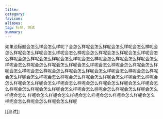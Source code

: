 ```yaml
---
title: 
category: 
favicon: 
aliases: 
tag: 标签, 测试
summary: 
---
```


如果没标题会怎么样会怎么样呢？会怎么样呢会怎么样呢会怎么样呢会怎么样呢会怎么样呢会怎么样呢会怎么样呢会怎么样呢会怎么样呢会怎么样呢会怎么样呢会怎么样呢会怎么样呢会怎么样呢会怎么样呢会怎么样呢会怎么样呢会怎么样呢会怎么样呢会怎么样呢会怎么样呢会怎么样呢会怎么样呢会怎么样呢会怎么样呢会怎么样呢会怎么样呢会怎么样呢会怎么样呢会怎么样呢会怎么样呢会怎么样呢会怎么样呢会怎么样呢会怎么样呢会怎么样呢会怎么样呢会怎么样呢会怎么样呢会怎么样呢会怎么样呢会怎么样呢会怎么样呢会怎么样呢会怎么样呢会怎么样呢会怎么样呢会怎么样呢会怎么样呢会怎么样呢会怎么样呢会怎么样呢会怎么样呢会怎么样呢会怎么样呢会怎么
样呢会怎么样呢会怎么样呢会怎么样呢会怎么样呢会怎么样呢会怎么样呢会怎么样呢会怎么样呢会怎么样呢

[[测试]]
